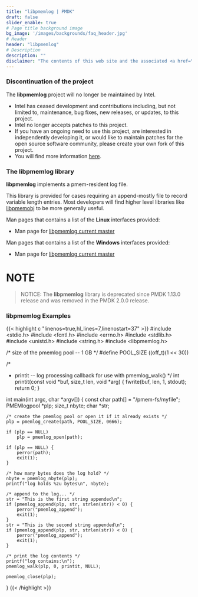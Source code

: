 ```yaml
---
title: "libpmemlog | PMDK"
draft: false
slider_enable: true
# Page title background image
bg_image: '/images/backgrounds/faq_header.jpg'
# Header
header: "libpmemlog"
# Description
description: ""
disclaimer: "The contents of this web site and the associated <a href=\"https://github.com/pmem\">GitHub repositories</a> are BSD-licensed open source."
---
```


### Discontinuation of the project
The **libpmemlog** project will no longer be maintained by Intel.
- Intel has ceased development and contributions including, but not limited to, maintenance, bug fixes, new releases,
or updates, to this project.
- Intel no longer accepts patches to this project.
- If you have an ongoing need to use this project, are interested in independently developing it, or would like to
maintain patches for the open source software community, please create your own fork of this project.
- You will find more information [here](/blog/2022/11/update-on-pmdk-and-our-long-term-support-strategy/).

### The libpmemlog library

**libpmemlog** implements a pmem-resident log file.

This library is provided for cases requiring an append-mostly
file to record variable length entries.  Most
developers will find higher level libraries like
[libpmemobj](../libpmemobj) to be more generally useful.

Man pages that contains a list of the **Linux** interfaces provided:

* Man page for <a href="../manpages/linux/master/libpmemlog/libpmemlog.7.html">libpmemlog current master</a>


Man pages that contains a list of the **Windows** interfaces provided:

* Man page for <a href="../manpages/windows/master/libpmemlog/libpmemlog.7.html">libpmemlog current master</a>

# NOTE #

> NOTICE:
The **libpmemlog** library is deprecated since PMDK 1.13.0 release
and was removed in the PMDK 2.0.0 release.

### libpmemlog Examples

{{< highlight c "linenos=true,hl_lines=7,linenostart=37" >}}
#include <stdio.h>
#include <fcntl.h>
#include <errno.h>
#include <stdlib.h>
#include <unistd.h>
#include <string.h>
#include <libpmemlog.h>

/* size of the pmemlog pool -- 1 GB */
#define	POOL_SIZE ((off_t)(1 << 30))

/*
 * printit -- log processing callback for use with pmemlog_walk()
 */
int
printit(const void *buf, size_t len, void *arg)
{
	fwrite(buf, len, 1, stdout);
	return 0;
}

int
main(int argc, char *argv[])
{
	const char path[] = "/pmem-fs/myfile";
	PMEMlogpool *plp;
	size_t nbyte;
	char *str;

	/* create the pmemlog pool or open it if it already exists */
	plp = pmemlog_create(path, POOL_SIZE, 0666);

	if (plp == NULL)
	    plp = pmemlog_open(path);

	if (plp == NULL) {
		perror(path);
		exit(1);
	}

	/* how many bytes does the log hold? */
	nbyte = pmemlog_nbyte(plp);
	printf("log holds %zu bytes\n", nbyte);

	/* append to the log... */
	str = "This is the first string appended\n";
	if (pmemlog_append(plp, str, strlen(str)) < 0) {
		perror("pmemlog_append");
		exit(1);
	}
	str = "This is the second string appended\n";
	if (pmemlog_append(plp, str, strlen(str)) < 0) {
		perror("pmemlog_append");
		exit(1);
	}

	/* print the log contents */
	printf("log contains:\n");
	pmemlog_walk(plp, 0, printit, NULL);

	pmemlog_close(plp);
}
{{< /highlight >}}